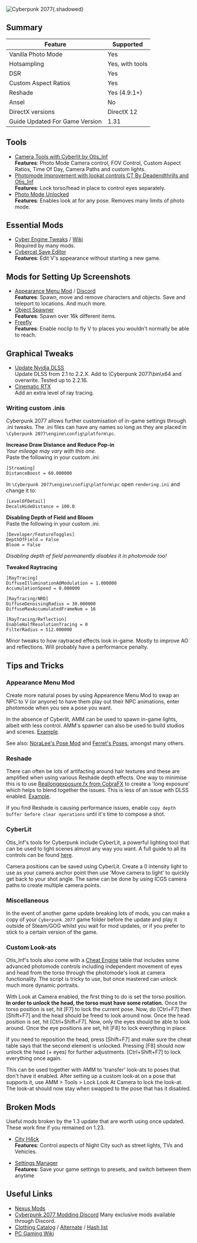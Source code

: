 ![Cyberpunk 2077](Images\cyberpunk2077_header.png "Shot by Lazaro"){.shadowed}

## Summary

Feature | Supported
--|--
Vanilla Photo Mode | Yes
Hotsampling | Yes, with tools
DSR | Yes
Custom Aspect Ratios | Yes
Reshade | Yes (4.9.1+)
Ansel | No
DirectX versions |  DirectX 12
Guide Updated For Game Version | 1.31
 
## Tools

* [Camera Tools with Cyberlit by Otis_Inf](https://patreon.com/Otis_Inf)   
**Features**: Photo Mode Camera control, FOV Control, Custom Aspect Ratios, Time Of Day, Camera Paths and custom lights.  
* [Photomode Improvement with lookat controls CT By Deadendthrills and Otis_Inf](https://patreon.com/Otis_Inf)  
**Features**: Lock torso/head in place to control eyes separately.
* [Photo Mode Unlocked](https://www.nexusmods.com/cyberpunk2077/mods/3035)  
**Features**: Enables look at for any pose. Removes many limits of photo mode.

## Essential Mods

* [Cyber Engine Tweaks](https://www.nexusmods.com/cyberpunk2077/mods/107) / [Wiki](https://wiki.redmodding.org/cyber-engine-tweaks/)  
Required by many mods.
* [Cybercat Save Editor](https://www.nexusmods.com/cyberpunk2077/mods/718)  
**Features**: Edit V's appearance without starting a new game.

##  Mods for Setting Up Screenshots

* [Appearance Menu Mod](https://www.nexusmods.com/cyberpunk2077/mods/790) / [Discord](https://discord.com/invite/47jV2rNdgn)  
**Features**: Spawn, move and remove characters and objects. Save and teleport to locations. And much more.
* [Object Spawner](https://www.nexusmods.com/cyberpunk2077/mods/2833)   
 **Features**: Spawn over 16k different items. 
* [Freefly](https://www.nexusmods.com/cyberpunk2077/mods/780)  
**Features**: Enable noclip to fly V to places you wouldn't normally be able to reach.

## Graphical Tweaks
* [Update Nvidia DLSS](https://www.techpowerup.com/download/nvidia-dlss-dll/)   
  Update DLSS from 2.1 to 2.2.X. Add to \Cyberpunk 2077\bin\x64 and overwrite. Tested up to 2.2.16.
* [Cinematic RTX](https://www.tomshardware.com/uk/news/how-to-unlock-cyberpunk-2077-cinematic-rtx-mode)   
 Add an extra level of ray tracing.

### Writing custom .inis
Cyberpunk 2077 allows further customisation of in-game settings through .ini tweaks. The .ini files can have any names so long as they are placed in `\Cyberpunk 2077\engine\config\platform\pc`.  

**Increase Draw Distance and Reduce Pop-in**  
*Your mileage may vary with this one.*  
Paste the following in your custom .ini:
```
[Streaming]
DistanceBoost = 60.000000
```  
In `\Cyberpunk 2077\engine\config\platform\pc` open `rendering.ini` and change it to:  
```
[LevelOfDetail]
DecalsHideDistance = 100.0
```

**Disabling Depth of Field and Bloom**  
Paste the following in your custom .ini:
```
[Developer/FeatureToggles]
DepthOfField = False
Bloom = False
```
*Disabling depth of field permanently disables it in photomode too!*

**Tweaked Raytracing**  
```
[RayTracing]
DiffuseIlluminationAOModulation = 1.000000
AccumulationSpeed = 0.000000

[RayTracing/NRD]
DiffuseDenoisingRadius = 30.000000
DiffuseMaxAccumulatedFrameNum = 16

[RayTracing/Reflection]
EnableHalfResolutionTracing = 0
FilterRadius = 512.000000
```
Minor tweaks to how raytraced effects look in-game. Mostly to improve AO and reflections. Will probably have a performance penalty.

## Tips and Tricks

### Appearance Menu Mod
Create more natural poses by using Appearence Menu Mod to swap an NPC to V (or anyone) to have them play out their NPC animations, enter photomode when you see a pose you want.  

In the absence of Cyberlit, AMM can be used to spawn in-game lights, albeit with less control. AMM's spawner can also be used to build studios and scenes. [Example](../Images/cp_AMMexample.png).

See also: [NoraLee's Pose Mod](https://www.nexusmods.com/cyberpunk2077/mods/2831) and [Ferret's Poses](https://www.nexusmods.com/cyberpunk2077/mods/2718), amongst many others.  

### Reshade

There can often be lots of artifacting around hair textures and these are amplified when using various Reshade depth effects. One way to minimise this is to use [Reallongexposure.fx from CobraFX](https://github.com/LordKobra/CobraFX) to create a 'long exposure' which helps to blend together the issues. This is less of an issue with DLSS enabled.  [Example](../Images/cp_RLEexample.png).  

If you find Reshade is causing performance issues, enable `copy depth buffer before clear operations` until it's time to compose a shot.

### CyberLit

Otis_Inf's tools for Cyberpunk include CyberLit, a powerful lighting tool that can be used to light scenes almost any way you want. A full guide to all its controls can be found [here](../GeneralGuides/cyberlit.htm).

Camera positions can be saved using CyberLit. Create a 0 intensity light to use as your camera anchor point then use 'Move camera to light' to quickly get back to your shot angle. The same can be done by using ICGS camera paths to create multiple camera points.

### Miscellaneous
In the event of another game update breaking lots of mods, you can make a copy of your `Cyberpunk 2077` game folder before the update and play it outside of Steam/GOG whilst you wait for mod updates, or if you prefer to stick to a certain version of the game. 

### Custom Look-ats
Otis_Inf's tools also come with a [Cheat Engine](../GeneralGuides/cheat_engine_tables.htm) table that includes some advanced photomode controls including independent movement of eyes and head from the torso through the photomode's look at camera functionality. The script is tricky to use, but once mastered can unlock much more dynamic portraits.

With Look at Camera enabled, the first thing to do is set the torso position. **In order to unlock the head, the torso must have some rotation.** Once the torso position is set, hit [F7] to lock the current pose. Now, do [Ctrl+F7] then [Shift+F7] and the head should be freed to look around now. Once the head position is set, hit [Ctrl+Shift+F7]. Now, only the eyes should be able to look around. Once the eye positions are set, hit [F8] to lock everything in place.

If you need to reposition the head, press [Shift+F7] and make sure the cheat table says that the second element is unlocked. Pressing [F8] should now unlock the head (+ eyes) for further adjustments. [Ctrl+Shift+F7] to lock everything once again.

This can be used together with AMM to 'transfer' look-ats to poses that don't have it enabled. After setting up a custom look-at on a pose that supports it, use AMM > Tools > Lock Look At Camera to lock the look-at. The look-at should now stay when swapped to the pose that has it disabled.

## Broken Mods 
Useful mods broken by the 1.3 update that are worth using once updated. These work fine if you remained on 1.23.


* [City H4ck](https://www.nexusmods.com/cyberpunk2077/mods/808)  
**Features**: Control aspects of Night City such as street lights, TVs and Vehicles.

* [Settings Manager](https://www.nexusmods.com/cyberpunk2077/mods/2332)   
**Features**: Save your game settings to presets, and switch between them anytime


## Useful Links
* [Nexus Mods](https://www.nexusmods.com/cyberpunk2077)
* [Cyberpunk 2077 Modding Discord](https://discord.com/invite/BTApCbE) Many exclusive mods available through Discord.
* [Clothing Catalog](https://steamcommunity.com/sharedfiles/filedetails/?id=2328941813) / [Alternate](https://cp2077.8713.su/) / [Hash list](https://docs.google.com/spreadsheets/d/1CCOmY__uhYhpRixs3XizqwUvx1LICqa2GrmyVpA2Nlc/edit#gid=1420053180)
* [PC Gaming Wiki](https://www.pcgamingwiki.com/wiki/Cyberpunk_2077)